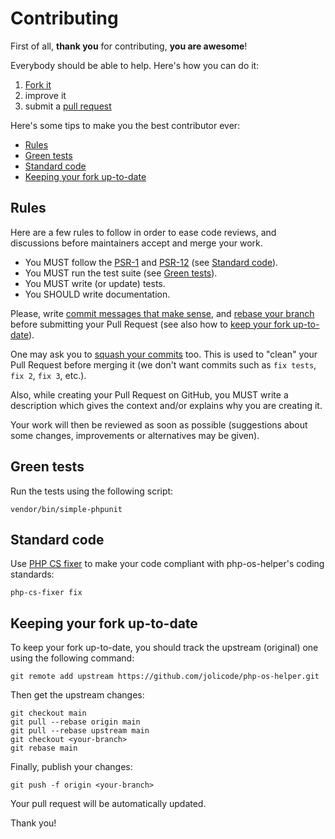 # Contributing

First of all, **thank you** for contributing, **you are awesome**!

Everybody should be able to help. Here's how you can do it:

1. [Fork it](https://github.com/jolicode/php-os-helper/fork_select)
2. improve it
3. submit a [pull request](https://help.github.com/articles/creating-a-pull-request)

Here's some tips to make you the best contributor ever:

* [Rules](#rules)
* [Green tests](#green-tests)
* [Standard code](#standard-code)
* [Keeping your fork up-to-date](#keeping-your-fork-up-to-date)

## Rules

Here are a few rules to follow in order to ease code reviews, and discussions
before maintainers accept and merge your work.

* You MUST follow the [PSR-1](http://www.php-fig.org/psr/1/) and
[PSR-12](http://www.php-fig.org/psr/12/) (see [Standard code](#standard-code)).
* You MUST run the test suite (see [Green tests](#green-tests)).
* You MUST write (or update) tests.
* You SHOULD write documentation.

Please, write [commit messages that make
sense](http://tbaggery.com/2008/04/19/a-note-about-git-commit-messages.html),
and [rebase your branch](http://git-scm.com/book/en/Git-Branching-Rebasing)
before submitting your Pull Request (see also how to [keep your
fork up-to-date](#keeping-your-fork-up-to-date)).

One may ask you to [squash your
commits](http://gitready.com/advanced/2009/02/10/squashing-commits-with-rebase.html)
too. This is used to "clean" your Pull Request before merging it (we don't want
commits such as `fix tests`, `fix 2`, `fix 3`, etc.).

Also, while creating your Pull Request on GitHub, you MUST write a description
which gives the context and/or explains why you are creating it.

Your work will then be reviewed as soon as possible (suggestions about some
changes, improvements or alternatives may be given).

## Green tests

Run the tests using the following script:

```shell
vendor/bin/simple-phpunit
```

## Standard code

Use [PHP CS fixer](http://cs.sensiolabs.org/) to make your code compliant with
php-os-helper's coding standards:

```shell
php-cs-fixer fix
```

## Keeping your fork up-to-date

To keep your fork up-to-date, you should track the upstream (original) one
using the following command:


```shell
git remote add upstream https://github.com/jolicode/php-os-helper.git
```

Then get the upstream changes:

```shell
git checkout main
git pull --rebase origin main
git pull --rebase upstream main
git checkout <your-branch>
git rebase main
```

Finally, publish your changes:

```shell
git push -f origin <your-branch>
```

Your pull request will be automatically updated.

Thank you!
